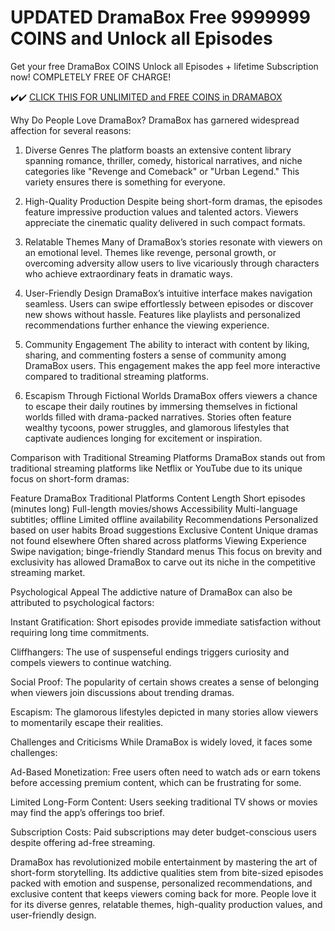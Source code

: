 # UPDATED DramaBox Free 9999999 COINS and Unlock all Episodes

Get your free DramaBox COINS Unlock all Episodes + lifetime Subscription now! COMPLETELY FREE OF CHARGE! 

✔️✔️ <a href="https://cutt.ly/Ww4yMZ28">CLICK THIS FOR UNLIMITED and FREE COINS in DRAMABOX</a>


Why Do People Love DramaBox?
DramaBox has garnered widespread affection for several reasons:

1. Diverse Genres
The platform boasts an extensive content library spanning romance, thriller, comedy, historical narratives, and niche categories like "Revenge and Comeback" or "Urban Legend." This variety ensures there is something for everyone.

2. High-Quality Production
Despite being short-form dramas, the episodes feature impressive production values and talented actors. Viewers appreciate the cinematic quality delivered in such compact formats.

3. Relatable Themes
Many of DramaBox’s stories resonate with viewers on an emotional level. Themes like revenge, personal growth, or overcoming adversity allow users to live vicariously through characters who achieve extraordinary feats in dramatic ways.

4. User-Friendly Design
DramaBox’s intuitive interface makes navigation seamless. Users can swipe effortlessly between episodes or discover new shows without hassle. Features like playlists and personalized recommendations further enhance the viewing experience.

5. Community Engagement
The ability to interact with content by liking, sharing, and commenting fosters a sense of community among DramaBox users. This engagement makes the app feel more interactive compared to traditional streaming platforms.

6. Escapism Through Fictional Worlds
DramaBox offers viewers a chance to escape their daily routines by immersing themselves in fictional worlds filled with drama-packed narratives. Stories often feature wealthy tycoons, power struggles, and glamorous lifestyles that captivate audiences longing for excitement or inspiration.

Comparison with Traditional Streaming Platforms
DramaBox stands out from traditional streaming platforms like Netflix or YouTube due to its unique focus on short-form dramas:

Feature	DramaBox	Traditional Platforms
Content Length	Short episodes (minutes long)	Full-length movies/shows
Accessibility	Multi-language subtitles; offline	Limited offline availability
Recommendations	Personalized based on user habits	Broad suggestions
Exclusive Content	Unique dramas not found elsewhere	Often shared across platforms
Viewing Experience	Swipe navigation; binge-friendly	Standard menus
This focus on brevity and exclusivity has allowed DramaBox to carve out its niche in the competitive streaming market.

Psychological Appeal
The addictive nature of DramaBox can also be attributed to psychological factors:

Instant Gratification: Short episodes provide immediate satisfaction without requiring long time commitments.

Cliffhangers: The use of suspenseful endings triggers curiosity and compels viewers to continue watching.

Social Proof: The popularity of certain shows creates a sense of belonging when viewers join discussions about trending dramas.

Escapism: The glamorous lifestyles depicted in many stories allow viewers to momentarily escape their realities.

Challenges and Criticisms
While DramaBox is widely loved, it faces some challenges:

Ad-Based Monetization: Free users often need to watch ads or earn tokens before accessing premium content, which can be frustrating for some.

Limited Long-Form Content: Users seeking traditional TV shows or movies may find the app’s offerings too brief.

Subscription Costs: Paid subscriptions may deter budget-conscious users despite offering ad-free streaming.

 
DramaBox has revolutionized mobile entertainment by mastering the art of short-form storytelling. Its addictive qualities stem from bite-sized episodes packed with emotion and suspense, personalized recommendations, and exclusive content that keeps viewers coming back for more. People love it for its diverse genres, relatable themes, high-quality production values, and user-friendly design.
